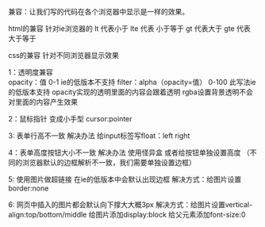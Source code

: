 兼容：让我们写的代码在各个浏览器中显示是一样的效果。

html的兼容  针对ie浏览器的
    lt 代表小于   lte 代表 小于等于
    gt 代表大于   gte 代表 大于等于

css的兼容  针对不同浏览器显示效果

1：透明度兼容  
            opacity：值  0-1  ie的低版本不支持
            filter：alpha（opacity=值） 0-100  此写法ie的低版本支持
            opacity实现的透明里面的内容会跟着透明  rgba设置背景透明不会对里面的内容产生效果
            
2：鼠标指针 变成小手型 cursor:pointer 

3: 表单行高不一致
            解决办法 给input标签写float：left right
            
4：表单高度按钮大小不一致
            解决办法 使用怪异盒  或者给按钮单独设置高度 （不同的浏览器默认的边框解析不一致，我们需要单独设置边框）
            
5: 使用图片做超链接 在ie的低版本中会默认出现边框
            解决方式：给图片设置border:none
            
6: 网页中插入的图片都会默认向下撑大大概3px
            解决方式：给图片设置vertical-align:top/bottom/middle
			                 给图片添加display:block
			                 给父元素添加font-size:0